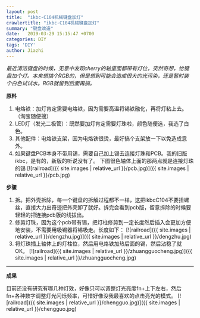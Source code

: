 ```yaml
---
layout: post
title:  "ikbc-C104机械键盘加灯"
crawlertitle: "ikbc-C104机械键盘加灯"
summary: "键盘改造"
date:   2019-03-29 15:15:47 +0700
categories: DIY
tags: 'DIY'
author: Jiazhi
---
```


*最近清洁键盘的时候，无意中发现cherry的轴里面都带有灯位，突然奇想，给键盘加个灯。本来想搞个RGB的，但是想到可能会造成很大的光污染，还是暂时装个白色试试水。RGB就留到后面再搞。*

**原料**

1. 电烙铁：加灯肯定需要电烙铁，因为需要高温将锡铁融化，再将灯粘上去。（淘宝随便搜）
2. LED灯（发光二极管）：既然要加灯肯定需要灯珠啦，颜色随便选，我选了白色。
3. 其他配件：电烙铁支架，因为电烙铁很烫，最好搞个支架放一下以免造成意外。
4. 如果键盘PCB本身不带用锡，需要自己加上锡去连接灯珠和PCB。我的旧版ikbc，是有的，新版的听说没有了。
下图很色轴体上面的那两点就是连接灯珠的锡
[![railroad]({{ site.images | relative_url }}/pcb.jpg)]({{ site.images | relative_url }}/pcb.jpg)

**步骤**

1. 拆。把外壳拆除，每一个键盘的拆解过程都不一样，这把ikbcC104不要扭螺丝，直接大力出奇迹把外壳卸了就好。拆完会看到pcb版，留意拆除的时候要轻轻的把连接pcb版的线拔出。
2. 修剪灯珠，因为这个pcb带有锡，把灯柱修剪到一定长度然后插入会更加方便地安装，不需要用吸锡器将锡吸走。长度如下：
[![railroad]({{ site.images | relative_url }}/dengzhu.jpg)]({{ site.images | relative_url }}/dengzhu.jpg)
3. 将灯珠插上轴体上的灯柱位，然后用电烙铁加热后面的锡，然后沾稳了就OK。
[![railroad]({{ site.images | relative_url }}/zhuangguocheng.jpg)]({{ site.images | relative_url }}/zhuangguocheng.jpg)

------------
**成果**

目前还没有研究有哪几种灯效，好像只可以调整灯光亮度fn+上下左右，然后fn+各种数字调整灯光闪烁频率，可惜好像没我最喜欢的点击亮光的模式。
[![railroad]({{ site.images | relative_url }}/chengguo.jpg)]({{ site.images | relative_url }}/chengguo.jpg)
